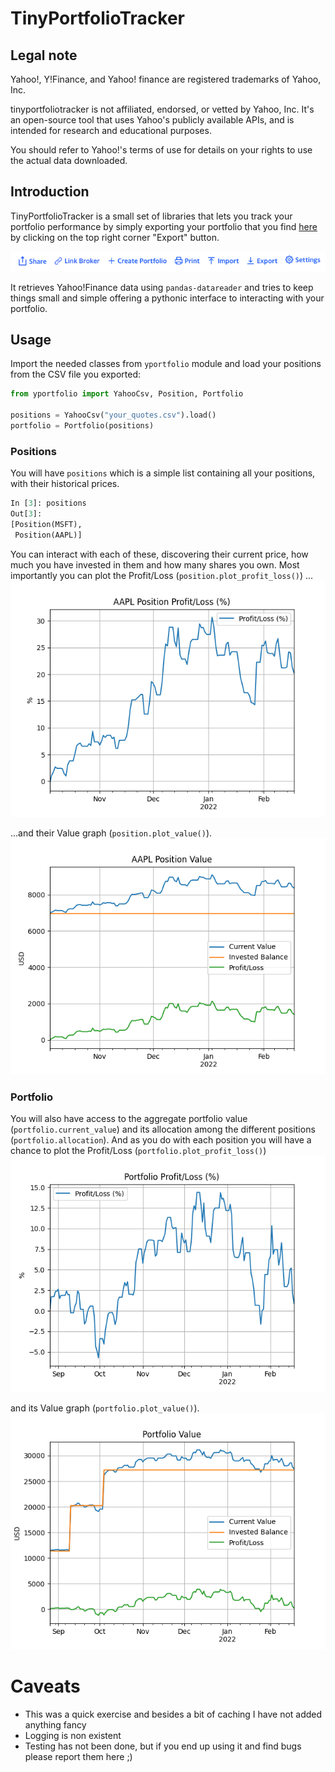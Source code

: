 # TinyPortfolioTracker

## Legal note

Yahoo!, Y!Finance, and Yahoo! finance are registered trademarks of Yahoo, Inc.

tinyportfoliotracker is not affiliated, endorsed, or vetted by Yahoo, Inc. It's an open-source tool that uses Yahoo's publicly available APIs, and is intended for research and educational purposes.

You should refer to Yahoo!'s terms of use for details on your rights to use the actual data downloaded.

## Introduction
TinyPortfolioTracker is a small set of libraries that lets you track your portfolio performance by simply exporting your portfolio that you find [here](https://finance.yahoo.com/portfolio/p_0/view) by clicking on the top right corner "Export" button.

![](./export.png)

It retrieves Yahoo!Finance data using `pandas-datareader` and tries to keep things small and simple offering a pythonic interface to interacting with your portfolio.

## Usage

Import the needed classes from `yportfolio` module and load your positions from the CSV file you exported:
```python
from yportfolio import YahooCsv, Position, Portfolio

positions = YahooCsv("your_quotes.csv").load()
portfolio = Portfolio(positions)
```
### Positions
You will have `positions` which is a simple list containing all your positions, with their historical prices.
```python
In [3]: positions
Out[3]: 
[Position(MSFT),
 Position(AAPL)]
```
You can interact with each of these, discovering their current price, how much you have invested in them and how many shares you own. Most importantly you can plot the Profit/Loss (`position.plot_profit_loss()`) ...
![](./aapl_profit.png)

...and their Value graph (`position.plot_value()`).
![](./aapl.png)

### Portfolio
You will also have access to the aggregate portfolio value (`portfolio.current_value`) and its allocation among the different positions (`portfolio.allocation`). And as you do with each position you will have a chance to plot the Profit/Loss (`portfolio.plot_profit_loss()`) 
![](./plot_profit.png)

and its Value graph (`portfolio.plot_value()`).
![](./plot_value.png)

# Caveats
 * This was a quick exercise and besides a bit of caching I have not added anything fancy
 * Logging is non existent
 * Testing has not been done, but if you end up using it and find bugs please report them here ;)



